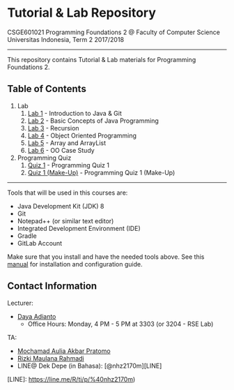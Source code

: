 # Tutorial & Lab Repository

CSGE601021 Programming Foundations 2 @ Faculty of Computer Science Universitas
Indonesia, Term 2 2017/2018

* * *

This repository contains Tutorial & Lab materials for Programming Foundations 2.

## Table of Contents

1. Lab
    1. [Lab 1](lab_instructions/lab_1/README.md) - Introduction to Java & Git
    2. [Lab 2](lab_instructions/lab_2/README.md) - Basic Concepts of Java Programming
    3. [Lab 3](lab_instructions/lab_3/README.md) - Recursion
    4. [Lab 4](lab_instructions/lab_4/README.md) - Object Oriented Programming
    5. [Lab 5](lab_instructions/lab_5/README.md) - Array and ArrayList
    6. [Lab 6](lab_instructions/lab_6/README.md) - OO Case Study
2. Programming Quiz
    1. [Quiz 1](lab_instructions/pquiz_1/README.md) - Programming Quiz 1
    2. [Quiz 1 (Make-Up)](lab_instructions/pquiz_1b/README.md) - Programming Quiz 1 (Make-Up)

* * *

Tools that will be used in this courses are:

- Java Development Kit (JDK) 8
- Git
- Notepad++ (or similar text editor)
- Integrated Development Environment (IDE)
- Gradle
- GitLab Account

Make sure that you install and have the needed tools above. See this [manual][Manual]
for installation and configuration guide.

## Contact Information

Lecturer:

- [Daya Adianto](https://gitlab.com/addianto)
    - Office Hours: Monday, 4 PM - 5 PM at 3303 (or 3204 - RSE Lab)

TA:

- [Mochamad Aulia Akbar Pratomo](https://gitlab.com/Mochaul)
- [Rizki Maulana Rahmadi](https://gitlab.com/kikirmd)
- LINE@ Dek Depe (in Bahasa): [@nhz2170m][LINE]

[Manual]: https://drive.google.com/file/d/1c1AA-9ju1S82-NYyV7EMyPNwScPpMQsr/view?usp=sharing
[LINE]: https://line.me/R/ti/p/%40nhz2170m)
